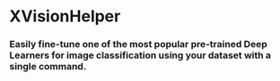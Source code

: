 # XVisionHelper

### Easily fine-tune one of the most popular pre-trained Deep Learners for image classification using your dataset with a single command.
